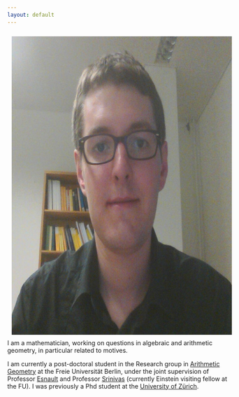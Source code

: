 ```yaml
---
layout: default
---
```


<img style="width=290px;height=272px;float:left;padding:10px;"
src="/image/personal-photo.png" alt="profile picture" width="725" height="682">

I am a mathematician, working on questions in algebraic and arithmetic geometry, in particular related to motives.

I am currently a post-doctoral student in the Research group in [Arithmetic Geometry](http://www.mi.fu-berlin.de/en/math/groups/arithmetic_geometry/index.html) at the Freie Universität Berlin, under the joint supervision of Professor [Esnault](http://www.mi.fu-berlin.de/users/esnault/) and Professor [Srinivas](http://www.math.tifr.res.in/~srinivas/) (currently Einstein visiting fellow at the FU). I was previously a Phd student at the [University of Zürich](http://www.math.uzh.ch/).


